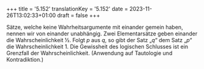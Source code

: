 +++
title = '5.152'
translationKey = '5.152'
date = 2023-11-26T13:02:33+01:00
draft = false
+++

Sätze, welche keine Wahrheitsargumente mit einander gemein haben, nennen wir von einander unabhängig.
Zwei Elementarsätze geben einander die Wahrscheinlichkeit <span class="mathmode">½</span>.
Folgt <span class="mathmode"><var>p</var></span> aus <span class="mathmode"><var>q</var></span>, so gibt der Satz „<span class="mathmode"><var>q</var></span>“ dem Satz „<span class="mathmode"><var>p</var></span>“ die Wahrscheinlichkeit 1. Die Gewissheit des logischen Schlusses ist ein Grenzfall der Wahrscheinlichkeit.
(Anwendung auf Tautologie und Kontradiktion.)
